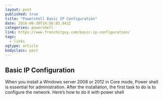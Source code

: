```yaml
---
layout: post 
published: true 
title: "Powershell Basic IP Configuration" 
date: 2016-06-30T14:56:03.841Z
categories: powershell
link: https://www.frenchitguy.com/basic-ip-configuration/ 
tags:
  - links
ogtype: article 
bodyclass: post 
---
```


## Basic IP Configuration

When you install a Windows server 2008 or 2012 in Core mode, Power shell is essential for administration. After the installation, the first task to do is to configure the network. Here’s how to do it with power shell